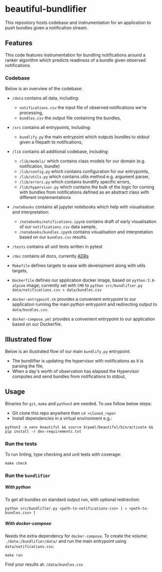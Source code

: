 # beautiful-bundlifier

This repository hosts codebase and instrumentation for an application to push bundles given a notification stream.

## Features

This code features instrumentation for bundling notifications around a ranker algorithm which predicts readiness of a bundle given observed notifications.

### Codebase

Below is an overview of the codebase:

* `/data` contains all data, including:
	* `notifications.csv` the input file of observed notifications we're processing,
	* `bundles.csv` the output file containing the bundles,

* `/src` contains all entrypoints, including:
	* `bundlify.py` the main entrypoint which outputs bundles to stdout given a filepath to notifications,

* `/lib` contains all additional codebase, including:
	* `/lib/models/` which contains class models for our domain (e.g. notification, bundle)
	* `/lib/config.py` which contains configuration for our entrypoints,
	* `/lib/utils.py` which contains utils method e.g. argument parser,
	* `/lib/errors.py` which contains bundlify specific errors,
	* `/lib/hypervisor.py` which contains the bulk of the logic for coming with bundles from notifications defined as an abstract class with different implementations

* `/notebooks` contains all jupyter notebooks which help with visualisation and interpretation:
	* `/notebooks/notifications.ipynb` contains draft of early visualisation of our `notifications.csv` data sample,
	* `/notebooks/bundles.ipynb` contains visualisation and interpretation based on our `bundles.csv` results.

* `/tests` contains all unit tests written in pytest

* `/doc` contains all docs, currently [ADRs](https://github.com/npryce/adr-tools)

* `Makefile` defines targets to ease with development along with utils targets,
* `Dockerfile` defines our application docker image, based on `python:3.8-alpine` image; currently set with `CMD` to `python src/bundlifier.py data/notifications.csv > data/bundles.csv`
* `docker-entrypoint.sh` provides a convenient entrypoint to our application running the main python entrypoint and redirecting output to `data/bundles.csv`.
* `docker-compose.yml` provides a convenient entrypoint to our application based on our Dockerfile.

## Illustrated flow

Below is an illustrated flow of our main `bundlify.py` entrypoint.

* The bundlifier is updating the hypervisor with notifications as it is parsing the file,
* When a day's worth of observation has elapsed the Hypervisor computes and send bundles from notifications to stdout,

## Usage

Binaries for `git`, `make` and `python3` are needed. To use follow below steps:
* Git clone this repo anywhere then `cd <cloned_repo>`
* Install dependencies in a virtual environment e.g.:

```
python3 -m venv beautiful && source $(pwd)/beautiful/bin/activate && pip install -r dev-requirements.txt
```

### Run the tests

To run linting, type checking and unit tests with coverage:

```
make check
```

### Run the `bundlifier`

##### With python

To get all bundles on standard output run, with optional redirection:

```
python src/bundlifier.py <path-to-notifications-csv> [ > <path-to-bundles.csv> ]
```

##### With docker-compose

Needs the extra dependency for `docker-compose`. To create the volume: `./data:/bundlifier/data/` and run the main entrypoint using `data/notifications.csv`:

```
make run
```

Find your results at: `/data/bundles.csv`
